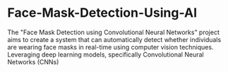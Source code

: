 # Face-Mask-Detection-Using-AI
The "Face Mask Detection using Convolutional Neural Networks" project aims to create a system that can automatically detect whether individuals are wearing face masks in real-time using computer vision techniques. Leveraging deep learning models, specifically Convolutional Neural Networks (CNNs)
